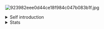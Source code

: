 ![923982eee0d44ce18f984c047b083b1f.jpg](https://bu.dusays.com/2025/03/21/67dc3ca22d617.jpg)
<details>
<summary>Self introduction</summary>

## Empty_Dust's self introduction 👋
### Abstract
Hi! I'm Empty_Dust, a student in Shanghai, China.\
My major: Daydreamer.\
My tech stack: CPP (CP), Python (Newbie), JAVA, Golang.\
My hobbies: ACGN, Go(A kind of chess)

### About my name
- This is a directly translation from my past Chinese online name;
- Which means not to think too much;
- Now you can call me fengling.

### Some plans
- Deep Learning;
- Multi-Agent;
- Flutter&Golang APP;
- A website helper for SUEP students.

### Blog
- [Fengling's Blog](https://www.emptydust.com/)

### Contact me
- Email: yuxiubai2024@foxmail.com
- Email: fenglingyexing@gmail.com

</details>

<details>
<summary>Stats</summary>
 
### github stats
<img align="" height="160px" src="https://github-readme-stats.vercel.app/api?username=emptydust&show_icons=true&count_private=true&include_all_commits=true&line_height=21&bg_color=0,EC6C6C,FFD479,FFFC79,73FA79&theme=graywhite&locale=en"/><img align="" height="160px" src="https://github-readme-stats.vercel.app/api/top-langs/?username=emptydust&hide_title=true&hide_border=true&layout=compact&bg_color=0,73FA79,73FDFF,D783FF&theme=graywhite&locale=en"/>

### wakaTime
<!--START_SECTION:waka-->
![Profile Views](http://img.shields.io/badge/Profile%20Views-2-blue)

![Lines of code](https://img.shields.io/badge/From%20Hello%20World%20I%27ve%20Written-2.1%20million%20lines%20of%20code-blue)

**🐱 My GitHub Data** 

> 📦 3.6 MB Used in GitHub's Storage 
 > 
> 🏆 421 Contributions in the Year 2025
 > 
> 🚫 Not Opted to Hire
 > 
> 📜 31 Public Repositories 
 > 
> 🔑 6 Private Repositories 
 > 
**I Mostly Code in Python** 

```text
Python                   11 repos            ⣿⣿⣿⣿⣿⣿⣿⣿⣿⣿⣀⣀⣀⣀⣀⣀⣀⣀⣀⣀⣀⣀⣀⣀⣀   40.74 % 
C++                      6 repos             ⣿⣿⣿⣿⣿⣿⣀⣀⣀⣀⣀⣀⣀⣀⣀⣀⣀⣀⣀⣀⣀⣀⣀⣀⣀   22.22 % 
Java                     4 repos             ⣿⣿⣿⣿⣀⣀⣀⣀⣀⣀⣀⣀⣀⣀⣀⣀⣀⣀⣀⣀⣀⣀⣀⣀⣀   14.81 % 
TypeScript               1 repo              ⣿⣀⣀⣀⣀⣀⣀⣀⣀⣀⣀⣀⣀⣀⣀⣀⣀⣀⣀⣀⣀⣀⣀⣀⣀   03.70 % 
Dockerfile               1 repo              ⣿⣀⣀⣀⣀⣀⣀⣀⣀⣀⣀⣀⣀⣀⣀⣀⣀⣀⣀⣀⣀⣀⣀⣀⣀   03.70 % 
```



**Timeline**

![Lines of Code chart](https://raw.githubusercontent.com/EmptyDust/EmptyDust/main/assets/bar_graph.png)


 Last Updated on 28/09/2025 18:41:16 UTC
<!--END_SECTION:waka-->

</details>

